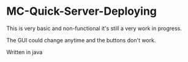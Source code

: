 # MC-Quick-Server-Deploying

This is very basic and non-functional it's still a very work in progress.

The GUI could change anytime and the buttons don't work.

Written in java

